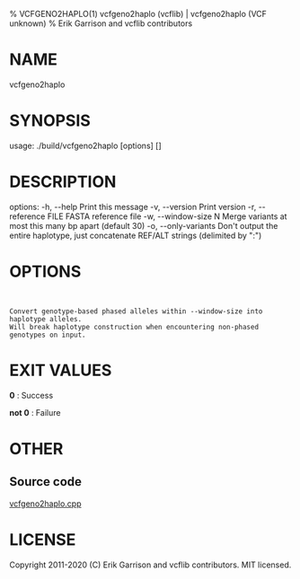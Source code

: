 % VCFGENO2HAPLO(1) vcfgeno2haplo (vcflib) | vcfgeno2haplo (VCF unknown)
% Erik Garrison and vcflib contributors

# NAME

vcfgeno2haplo

# SYNOPSIS

usage: ./build/vcfgeno2haplo [options] [<vcf file>]

# DESCRIPTION

options: -h, --help Print this message -v, --version Print version -r, --reference FILE FASTA reference file -w, --window-size N Merge variants at most this many bp apart (default 30) -o, --only-variants Don't output the entire haplotype, just concatenate REF/ALT strings (delimited by ":")



# OPTIONS

```


Convert genotype-based phased alleles within --window-size into haplotype alleles.
Will break haplotype construction when encountering non-phased genotypes on input.

```





# EXIT VALUES

**0**
: Success

**not 0**
: Failure

# OTHER

## Source code

[vcfgeno2haplo.cpp](https://github.com/vcflib/vcflib/blob/master/src/vcfgeno2haplo.cpp)

# LICENSE

Copyright 2011-2020 (C) Erik Garrison and vcflib contributors. MIT licensed.

<!--
  Created with ./scripts/bin2md.rb scripts/bin2md-template.erb
-->
